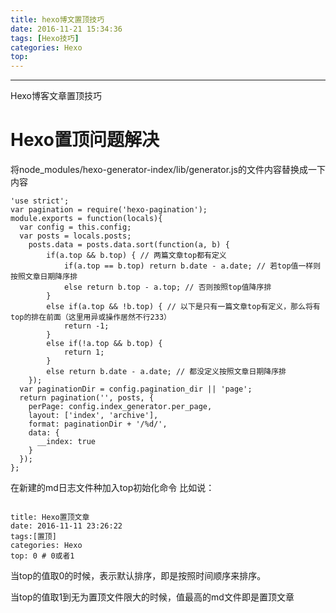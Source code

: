 ```yaml
---
title: hexo博文置顶技巧
date: 2016-11-21 15:34:36
tags: [Hexo技巧]
categories: Hexo
top:
---
```


---
Hexo博客文章置顶技巧

<!--more-->

# Hexo置顶问题解决
将node_modules/hexo-generator-index/lib/generator.js的文件内容替换成一下内容
```
'use strict';
var pagination = require('hexo-pagination');
module.exports = function(locals){
  var config = this.config;
  var posts = locals.posts;
    posts.data = posts.data.sort(function(a, b) {
        if(a.top && b.top) { // 两篇文章top都有定义
            if(a.top == b.top) return b.date - a.date; // 若top值一样则按照文章日期降序排
            else return b.top - a.top; // 否则按照top值降序排
        }
        else if(a.top && !b.top) { // 以下是只有一篇文章top有定义，那么将有top的排在前面（这里用异或操作居然不行233）
            return -1;
        }
        else if(!a.top && b.top) {
            return 1;
        }
        else return b.date - a.date; // 都没定义按照文章日期降序排
    });
  var paginationDir = config.pagination_dir || 'page';
  return pagination('', posts, {
    perPage: config.index_generator.per_page,
    layout: ['index', 'archive'],
    format: paginationDir + '/%d/',
    data: {
      __index: true
    }
  });
};
```

在新建的md日志文件种加入top初始化命令
比如说：

```

title: Hexo置顶文章
date: 2016-11-11 23:26:22
tags:[置顶]
categories: Hexo
top: 0 # 0或者1
```

当top的值取0的时候，表示默认排序，即是按照时间顺序来排序。

当top的值取1到无为置顶文件限大的时候，值最高的md文件即是置顶文章